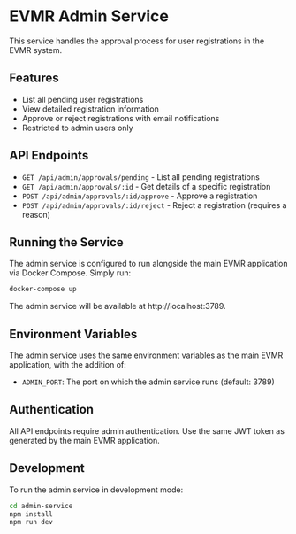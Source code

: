 # EVMR Admin Service

This service handles the approval process for user registrations in the EVMR system.

## Features

- List all pending user registrations
- View detailed registration information
- Approve or reject registrations with email notifications
- Restricted to admin users only

## API Endpoints

- `GET /api/admin/approvals/pending` - List all pending registrations
- `GET /api/admin/approvals/:id` - Get details of a specific registration
- `POST /api/admin/approvals/:id/approve` - Approve a registration
- `POST /api/admin/approvals/:id/reject` - Reject a registration (requires a reason)

## Running the Service

The admin service is configured to run alongside the main EVMR application via Docker Compose. Simply run:

```bash
docker-compose up
```

The admin service will be available at http://localhost:3789.

## Environment Variables

The admin service uses the same environment variables as the main EVMR application, with the addition of:

- `ADMIN_PORT`: The port on which the admin service runs (default: 3789)

## Authentication

All API endpoints require admin authentication. Use the same JWT token as generated by the main EVMR application.

## Development

To run the admin service in development mode:

```bash
cd admin-service
npm install
npm run dev
``` 